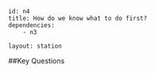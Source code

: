 ````
id: n4
title: How do we know what to do first?
dependencies:
	- n3

layout: station
````
##Key Questions